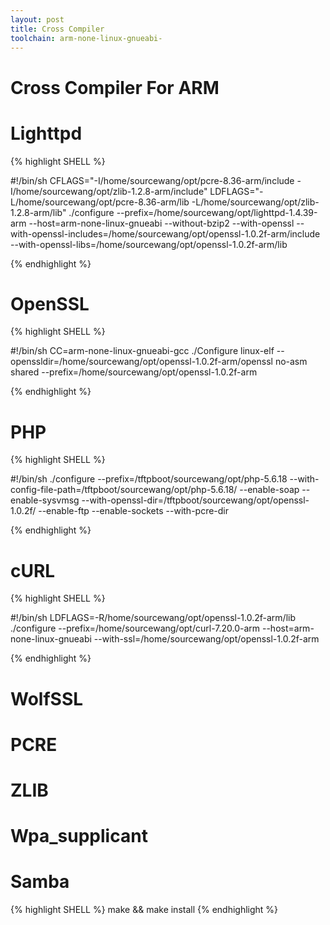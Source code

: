 ```yaml
---
layout: post
title: Cross Compiler
toolchain: arm-none-linux-gnueabi-
---
```


# Cross Compiler For ARM

# Lighttpd 

{% highlight SHELL %}

#!/bin/sh
CFLAGS="-I/home/sourcewang/opt/pcre-8.36-arm/include -I/home/sourcewang/opt/zlib-1.2.8-arm/include" LDFLAGS="-L/home/sourcewang/opt/pcre-8.36-arm/lib -L/home/sourcewang/opt/zlib-1.2.8-arm/lib" ./configure --prefix=/home/sourcewang/opt/lighttpd-1.4.39-arm --host=arm-none-linux-gnueabi --without-bzip2 --with-openssl --with-openssl-includes=/home/sourcewang/opt/openssl-1.0.2f-arm/include --with-openssl-libs=/home/sourcewang/opt/openssl-1.0.2f-arm/lib

{% endhighlight %}

# OpenSSL

{% highlight SHELL %}

#!/bin/sh
CC=arm-none-linux-gnueabi-gcc ./Configure linux-elf --openssldir=/home/sourcewang/opt/openssl-1.0.2f-arm/openssl no-asm shared --prefix=/home/sourcewang/opt/openssl-1.0.2f-arm

{% endhighlight %}

# PHP

{% highlight SHELL %}

#!/bin/sh
./configure --prefix=/tftpboot/sourcewang/opt/php-5.6.18 --with-config-file-path=/tftpboot/sourcewang/opt/php-5.6.18/ --enable-soap --enable-sysvmsg --with-openssl-dir=/tftpboot/sourcewang/opt/openssl-1.0.2f/ --enable-ftp --enable-sockets --with-pcre-dir

{% endhighlight %}

# cURL

{% highlight SHELL %}

#!/bin/sh
LDFLAGS=-R/home/sourcewang/opt/openssl-1.0.2f-arm/lib ./configure --prefix=/home/sourcewang/opt/curl-7.20.0-arm --host=arm-none-linux-gnueabi --with-ssl=/home/sourcewang/opt/openssl-1.0.2f-arm

{% endhighlight %}

# WolfSSL

# PCRE

# ZLIB

# Wpa_supplicant


# Samba

{% highlight SHELL %}
make && make install
{% endhighlight %}


